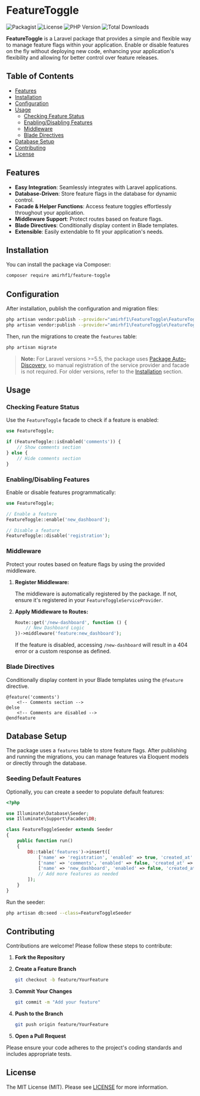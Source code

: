 # FeatureToggle

![Packagist](https://img.shields.io/packagist/v/amirhf1/feature-toggle.svg)
![License](https://img.shields.io/packagist/l/amirhf1/feature-toggle.svg)
![PHP Version](https://img.shields.io/packagist/php-v/amirhf1/feature-toggle.svg)
![Total Downloads](https://img.shields.io/packagist/dt/amirhf1/feature-toggle.svg)

**FeatureToggle** is a Laravel package that provides a simple and flexible way to manage feature flags within your application. Enable or disable features on the fly without deploying new code, enhancing your application's flexibility and allowing for better control over feature releases.

## Table of Contents

- [Features](#features)
- [Installation](#installation)
- [Configuration](#configuration)
- [Usage](#usage)
  - [Checking Feature Status](#checking-feature-status)
  - [Enabling/Disabling Features](#enablingdisabling-features)
  - [Middleware](#middleware)
  - [Blade Directives](#blade-directives)
- [Database Setup](#database-setup)
- [Contributing](#contributing)
- [License](#license)

## Features

- **Easy Integration**: Seamlessly integrates with Laravel applications.
- **Database-Driven**: Store feature flags in the database for dynamic control.
- **Facade & Helper Functions**: Access feature toggles effortlessly throughout your application.
- **Middleware Support**: Protect routes based on feature flags.
- **Blade Directives**: Conditionally display content in Blade templates.
- **Extensible**: Easily extendable to fit your application's needs.

## Installation

You can install the package via Composer:

```bash
composer require amirhf1/feature-toggle
```

## Configuration

After installation, publish the configuration and migration files:

```bash
php artisan vendor:publish --provider="amirhf1\FeatureToggle\FeatureToggleServiceProvider" --tag="config"
php artisan vendor:publish --provider="amirhf1\FeatureToggle\FeatureToggleServiceProvider" --tag="migrations"
```

Then, run the migrations to create the `features` table:

```bash
php artisan migrate
```

> **Note:** For Laravel versions >=5.5, the package uses [Package Auto-Discovery](https://laravel.com/docs/10.x/packages#package-discovery), so manual registration of the service provider and facade is not required. For older versions, refer to the [Installation](#installation) section.

## Usage

### Checking Feature Status

Use the `FeatureToggle` facade to check if a feature is enabled:

```php
use FeatureToggle;

if (FeatureToggle::isEnabled('comments')) {
    // Show comments section
} else {
    // Hide comments section
}
```

### Enabling/Disabling Features

Enable or disable features programmatically:

```php
use FeatureToggle;

// Enable a feature
FeatureToggle::enable('new_dashboard');

// Disable a feature
FeatureToggle::disable('registration');
```

### Middleware

Protect your routes based on feature flags by using the provided middleware.

1. **Register Middleware:**

   The middleware is automatically registered by the package. If not, ensure it's registered in your `FeatureToggleServiceProvider`.

2. **Apply Middleware to Routes:**

   ```php
   Route::get('/new-dashboard', function () {
       // New Dashboard Logic
   })->middleware('feature:new_dashboard');
   ```

   If the feature is disabled, accessing `/new-dashboard` will result in a 404 error or a custom response as defined.

### Blade Directives

Conditionally display content in your Blade templates using the `@feature` directive.

```blade
@feature('comments')
    <!-- Comments section -->
@else
    <!-- Comments are disabled -->
@endfeature
```

## Database Setup

The package uses a `features` table to store feature flags. After publishing and running the migrations, you can manage features via Eloquent models or directly through the database.

### Seeding Default Features

Optionally, you can create a seeder to populate default features:

```php
<?php

use Illuminate\Database\Seeder;
use Illuminate\Support\Facades\DB;

class FeatureToggleSeeder extends Seeder
{
    public function run()
    {
        DB::table('features')->insert([
            ['name' => 'registration', 'enabled' => true, 'created_at' => now(), 'updated_at' => now()],
            ['name' => 'comments', 'enabled' => false, 'created_at' => now(), 'updated_at' => now()],
            ['name' => 'new_dashboard', 'enabled' => false, 'created_at' => now(), 'updated_at' => now()],
            // Add more features as needed
        ]);
    }
}
```

Run the seeder:

```bash
php artisan db:seed --class=FeatureToggleSeeder
```

## Contributing

Contributions are welcome! Please follow these steps to contribute:

1. **Fork the Repository**
2. **Create a Feature Branch**

   ```bash
   git checkout -b feature/YourFeature
   ```

3. **Commit Your Changes**

   ```bash
   git commit -m "Add your feature"
   ```

4. **Push to the Branch**

   ```bash
   git push origin feature/YourFeature
   ```

5. **Open a Pull Request**

Please ensure your code adheres to the project's coding standards and includes appropriate tests.

## License

The MIT License (MIT). Please see [LICENSE](LICENSE) for more information.